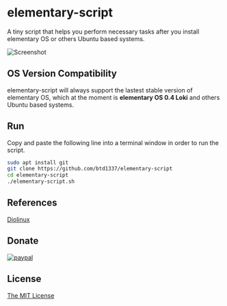 # elementary-script

A tiny script that helps you perform necessary tasks after you install elementary OS or others Ubuntu based systems.

![Screenshot](https://raw.githubusercontent.com/btd1337/elementary-script/master/Screenshot.png)

## OS Version Compatibility

elementary-script will always support the lastest stable version of elementary OS, which at the moment is **elementary OS 0.4 Loki** and others Ubuntu based systems.

## Run

Copy and paste the following line into a terminal window in order to run the script.

```bash
sudo apt install git
git clone https://github.com/btd1337/elementary-script
cd elementary-script
./elementary-script.sh
```

## References

[Diolinux](http://www.diolinux.com.br/2016/12/elementary-script-pos-instalacao.html)

## Donate

[![paypal](https://www.paypalobjects.com/en_US/i/btn/btn_donateCC_LG.gif)](https://www.paypal.com/cgi-bin/webscr?cmd=_donations&business=X85LVKF3HYPZL&lc=US&item_name=btd1337&item_number=elementary%2dscript&currency_code=BRL&bn=PP%2dDonationsBF%3abtn_donateCC_LG%2egif%3aNonHosted)

## License

[The MIT License](http://ylrxeidx.mit-license.org/ "The MIT License")
